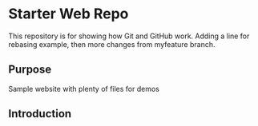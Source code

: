 # Starter Web Repo

This repository is for showing how Git and GitHub work. Adding a line for rebasing example, then more changes from myfeature branch.

## Purpose

Sample website with plenty of files for demos

## Introduction